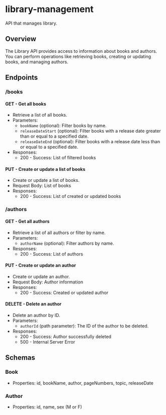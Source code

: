 # library-management
API that manages library.

## Overview

The Library API provides access to information about books and authors. You can perform operations like retrieving books, creating or updating books, and managing authors.

## Endpoints

### /books

#### GET - Get all books

- Retrieve a list of all books.
- Parameters:
    - `bookName` (optional): Filter books by name.
    - `releaseDateStart` (optional): Filter books with a release date greater than or equal to a specified date.
    - `releaseDateEnd` (optional): Filter books with a release date less than or equal to a specified date.
- Responses:
    - 200 - Success: List of filtered books

#### PUT - Create or update a list of books

- Create or update a list of books.
- Request Body: List of books
- Responses:
    - 200 - Success: List of created or updated books

### /authors

#### GET - Get all authors

- Retrieve a list of all authors or filter by name.
- Parameters:
    - `authorName` (optional): Filter authors by name.
- Responses:
    - 200 - Success: List of authors

#### PUT - Create or update an author

- Create or update an author.
- Request Body: Author information
- Responses:
    - 200 - Success: Created or updated author

#### DELETE - Delete an author

- Delete an author by ID.
- Parameters:
    - `authorId` (path parameter): The ID of the author to be deleted.
- Responses:
    - 200 - Success: Author successfully deleted
    - 500 - Internal Server Error

## Schemas

### Book

- Properties: id, bookName, author, pageNumbers, topic, releaseDate

### Author

- Properties: id, name, sex (M or F)